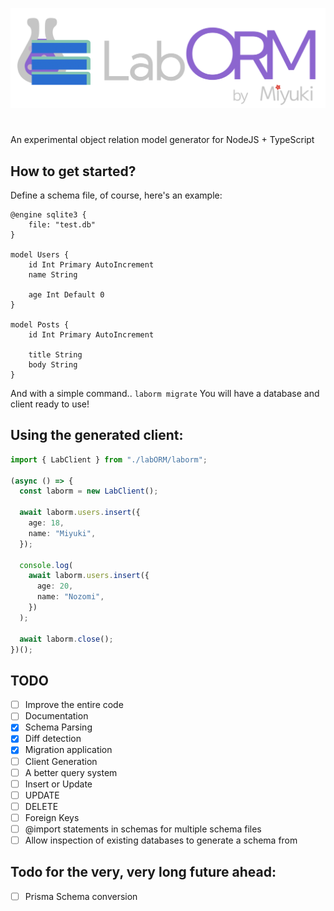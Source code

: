 ![LabORM's logo](./laborm-logo.png)

#

An experimental object relation model generator for NodeJS + TypeScript

## How to get started?

Define a schema file, of course, here's an example:

```
@engine sqlite3 {
    file: "test.db"
}

model Users {
    id Int Primary AutoIncrement
    name String

    age Int Default 0
}

model Posts {
    id Int Primary AutoIncrement

    title String
    body String
}
```

And with a simple command.. `laborm migrate` You will have a database and client ready to use!

## Using the generated client:

```typescript
import { LabClient } from "./labORM/laborm";

(async () => {
  const laborm = new LabClient();

  await laborm.users.insert({
    age: 18,
    name: "Miyuki",
  });

  console.log(
    await laborm.users.insert({
      age: 20,
      name: "Nozomi",
    })
  );

  await laborm.close();
})();
```

## TODO

- [ ] Improve the entire code
- [ ] Documentation
- [x] Schema Parsing
- [x] Diff detection
- [x] Migration application
- [ ] Client Generation
- [ ] A better query system
- [ ] Insert or Update
- [ ] UPDATE
- [ ] DELETE
- [ ] Foreign Keys
- [ ] @import statements in schemas for multiple schema files
- [ ] Allow inspection of existing databases to generate a schema from

## Todo for the very, very long future ahead:

- [ ] Prisma Schema conversion
